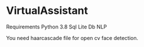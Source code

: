 # VirtualAssistant

Requirements
Python 3.8
Sql Lite Db
NLP

You need haarcascade file for open cv face detection.
